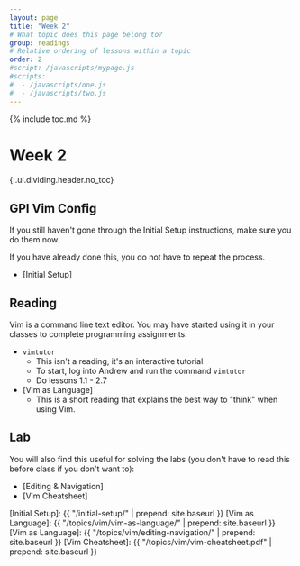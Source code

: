 ```yaml
---
layout: page
title: "Week 2"
# What topic does this page belong to?
group: readings
# Relative ordering of lessons within a topic
order: 2
#script: /javascripts/mypage.js
#scripts:
#  - /javascripts/one.js
#  - /javascripts/two.js
---
```



{% include toc.md %}

# Week 2
{:.ui.dividing.header.no_toc}

## GPI Vim Config

If you still haven't gone through the Initial Setup instructions, make sure
you do them now.

If you have already done this, you do not have to repeat the process.

- [Initial Setup]

## Reading

Vim is a command line text editor. You may have started using it in your classes
to complete programming assignments.

- `vimtutor`
  - This isn't a reading, it's an interactive tutorial
  - To start, log into Andrew and run the command `vimtutor`
  - Do lessons 1.1 - 2.7
- [Vim as Language]
  - This is a short reading that explains the best way to "think" when using
    Vim.

## Lab

You will also find this useful for solving the labs (you don't have to
read this before class if you don't want to):

- [Editing & Navigation]
- [Vim Cheatsheet]

[Initial Setup]: {{ "/initial-setup/" | prepend: site.baseurl }}
[Vim as Language]: {{ "/topics/vim/vim-as-language/" | prepend: site.baseurl }}
[Vim as Language]: {{ "/topics/vim/editing-navigation/" | prepend: site.baseurl }}
[Vim Cheatsheet]: {{ "/topics/vim/vim-cheatsheet.pdf" | prepend: site.baseurl }}
